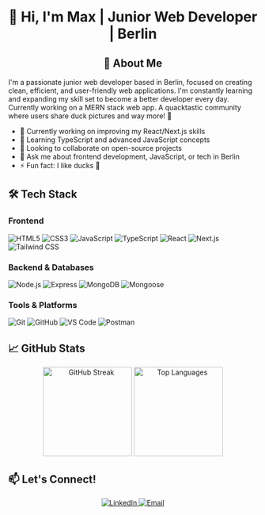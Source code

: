 
<h1 align="center">👋 Hi, I'm Max | Junior Web Developer | Berlin</h1>

<h2 align="center">🚀 About Me</h2>

I'm a passionate junior web developer based in Berlin, focused on creating clean, efficient, and user-friendly web applications. I'm constantly learning and expanding my skill set to become a better developer every day. Currently working on a MERN stack web app. A quacktastic community where users share duck pictures and way more! 🦆

- 🔭 Currently working on improving my React/Next.js skills
- 🌱 Learning TypeScript and advanced JavaScript concepts
- 🤝 Looking to collaborate on open-source projects
- 💬 Ask me about frontend development, JavaScript, or tech in Berlin
- ⚡ Fun fact: I like ducks 🦆

## 🛠 Tech Stack

### Frontend
![HTML5](https://img.shields.io/badge/-HTML5-E34F26?style=flat&logo=html5&logoColor=white)
![CSS3](https://img.shields.io/badge/-CSS3-1572B6?style=flat&logo=css3&logoColor=white)
![JavaScript](https://img.shields.io/badge/-JavaScript-F7DF1E?style=flat&logo=javascript&logoColor=black)
![TypeScript](https://img.shields.io/badge/-TypeScript-3178C6?style=flat&logo=typescript&logoColor=white)
![React](https://img.shields.io/badge/-React-61DAFB?style=flat&logo=react&logoColor=black)
![Next.js](https://img.shields.io/badge/-Next.js-000000?style=flat&logo=next.js&logoColor=white)
![Tailwind CSS](https://img.shields.io/badge/-Tailwind_CSS-38B2AC?style=flat&logo=tailwind-css&logoColor=white)

### Backend & Databases
![Node.js](https://img.shields.io/badge/-Node.js-339933?style=flat&logo=node.js&logoColor=white)
![Express](https://img.shields.io/badge/-Express-000000?style=flat&logo=express&logoColor=white)
![MongoDB](https://img.shields.io/badge/-MongoDB-47A248?style=flat&logo=mongodb&logoColor=white)
![Mongoose](https://img.shields.io/badge/-Mongoose-880000?style=flat&logo=mongoose&logoColor=white)

### Tools & Platforms
![Git](https://img.shields.io/badge/-Git-F05032?style=flat&logo=git&logoColor=white)
![GitHub](https://img.shields.io/badge/-GitHub-181717?style=flat&logo=github&logoColor=white)
![VS Code](https://img.shields.io/badge/-VS_Code-007ACC?style=flat&logo=visual-studio-code&logoColor=white)
![Postman](https://img.shields.io/badge/-Postman-FF6C37?style=flat&logo=postman&logoColor=white)

## 📈 GitHub Stats

<p align="center">
  <img height="180em" src="https://github-readme-streak-stats.herokuapp.com/?user=AlysonRTY&theme=radical" alt="GitHub Streak" />
  <img height="180em" src="https://github-readme-stats.vercel.app/api/top-langs/?username=AlysonRTY&layout=compact&theme=radical" alt="Top Languages" />
</p>


## 📫 Let's Connect!

<p align="center">
  <a href="https://www.linkedin.com/in/maximilian-pelzer/" target="_blank">
    <img src="https://img.shields.io/badge/-LinkedIn-0077B5?style=flat&logo=linkedin&logoColor=white" alt="LinkedIn"/>
  </a>
  <a href="mailto:variationsforpiano@gmail.com">
    <img src="https://img.shields.io/badge/-Email-D14836?style=flat&logo=gmail&logoColor=white" alt="Email"/>
  </a>
